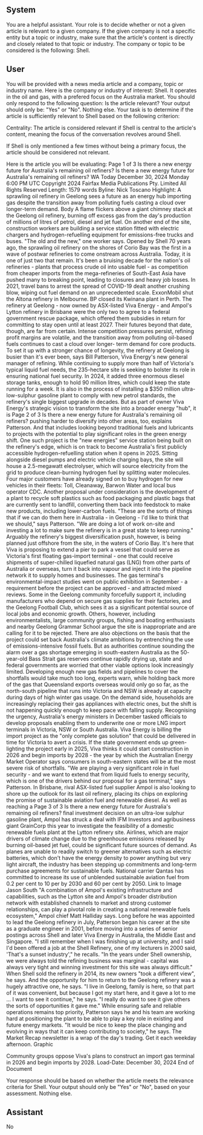 ## System

You are a helpful assistant. Your role is to decide whether or not a given article is relevant to a given company. If the given company is not a specific entity but a topic or industry, make sure that the article's content is directly and closely related to that topic or industry. The company or topic to be considered is the following: Shell.

## User


You will be provided with a news media article and a company, topic or industry name. Here is the company or industry of interest: Shell. It operates in the oil and gas, with a prefered focus on the Australia market. You should only respond to the following question: Is the article relevant? Your output should only be: "Yes" or "No". Nothing else. Your task is to determine if the article is sufficiently relevant to Shell based on the following criterion:

Centrality: The article is considered relevant if Shell is central to the article's content, meaning the focus of the conversation revolves around Shell.

If Shell is only mentioned a few times without being a primary focus, the article should be considered not relevant.

Here is the article you will be evaluating: Page 1 of 3
Is there a new energy future for Australia's remaining oil refiners?
Is there a new energy future for Australia's remaining oil refiners?
WA Today
December 30, 2024 Monday 6:00 PM UTC
Copyright 2024 Fairfax Media Publications Pty. Limited All Rights Reserved
Length: 1579 words
Byline: Nick Toscano
Highlight: A sprawling oil refinery in Geelong sees a future as an energy hub importing gas despite the transition 
away from polluting fuels casting a cloud over longer-term demand.
Body
A flame flickers above a giant chimney stack at the Geelong oil refinery, burning off excess gas from the day's 
production of millions of litres of petrol, diesel and jet fuel. On another end of the site, construction workers are 
building a service station fitted with electric chargers and hydrogen-refuelling equipment for emissions-free trucks 
and buses. "The old and the new," one worker says.
Opened by Shell 70 years ago, the sprawling oil refinery on the shores of Corio Bay was the first in a wave of 
postwar refineries to come onstream across Australia. Today, it is one of just two that remain.
It's been a bruising decade for the nation's oil refineries - plants that process crude oil into usable fuel - as 
competition from cheaper imports from the mega-refineries of South-East Asia have pushed many to breaking 
point, leading to closures and heavy job losses. In 2021, travel bans to arrest the spread of COVID-19 dealt another 
crushing blow, wiping out fuel demand on an unprecedented scale. ExxonMobil shut the Altona refinery in 
Melbourne. BP closed its Kwinana plant in Perth.
The refinery at Geelong - now owned by ASX-listed Viva Energy - and Ampol's Lytton refinery in Brisbane were the 
only two to agree to a federal government rescue package, which offered them subsidies in return for committing to 
stay open until at least 2027.
Their futures beyond that date, though, are far from certain. Intense competition pressures persist, refining profit 
margins are volatile, and the transition away from polluting oil-based fuels continues to cast a cloud over longer-
term demand for core products.
To set it up with a stronger chance of longevity, the refinery at Geelong is busier than it's ever been, says Bill 
Patterson, Viva Energy's new general manager of refining.
While continuing to supply more than half of Victoria's typical liquid fuel needs, the 235-hectare site is seeking to 
bolster its role in ensuring national fuel security. In 2024, it added three enormous diesel storage tanks, enough to 
hold 90 million litres, which could keep the state running for a week. It is also in the process of installing a $350 
million ultra-low-sulphur gasoline plant to comply with new petrol standards, the refinery's single biggest upgrade in 
decades. But as part of owner Viva Energy's strategic vision to transform the site into a broader energy "hub", it is 
Page 2 of 3
Is there a new energy future for Australia's remaining oil refiners?
pushing harder to diversify into other areas, too, explains Patterson. And that includes looking beyond traditional 
fuels and lubricants to projects with the potential to play significant roles in the green energy shift.
One such project is the "new energies" service station being built on the refinery's edge, which is on track to 
become Australia's first publicly accessible hydrogen-refuelling station when it opens in 2025. Sitting alongside 
diesel pumps and electric vehicle charging bays, the site will house a 2.5-megawatt electrolyser, which will source 
electricity from the grid to produce clean-burning hydrogen fuel by splitting water molecules. Four major customers 
have already signed on to buy hydrogen for new vehicles in their fleets: Toll, Cleanaway, Barwon Water and local 
bus operator CDC.
Another proposal under consideration is the development of a plant to recycle soft plastics such as food packaging 
and plastic bags that are currently sent to landfill, converting them back into feedstock to make new products, 
including lower-carbon fuels.
"These are the sorts of things that if we can do them here in Australia - in Geelong - I'd like to think that we should," 
says Patterson.
"We are doing a lot of work on-site and investing a lot to make sure the refinery is in a great state to keep running."
Arguably the refinery's biggest diversification push, however, is being planned just offshore from the site, in the 
waters of Corio Bay. It's here that Viva is proposing to extend a pier to park a vessel that could serve as Victoria's 
first floating gas-import terminal - one that could receive shipments of super-chilled liquefied natural gas (LNG) 
from other parts of Australia or overseas, turn it back into vapour and inject it into the pipeline network it to supply 
homes and businesses.
The gas terminal's environmental-impact studies went on public exhibition in September - a requirement before the 
project can be approved - and attracted mixed reviews. Some in the Geelong community forcefully support it, 
including manufacturers who depend on secure gas supplies for their factories, and the Geelong Football Club, 
which sees it as a significant potential source of local jobs and economic growth. Others, however, including 
environmentalists, large community groups, fishing and boating enthusiasts and nearby Geelong Grammar School 
argue the site is inappropriate and are calling for it to be rejected. There are also objections on the basis that the 
project could set back Australia's climate ambitions by entrenching the use of emissions-intensive fossil fuels.
But as authorities continue sounding the alarm over a gas shortage emerging in south-eastern Australia as the 50-
year-old Bass Strait gas reserves continue rapidly drying up, state and federal governments are worried that other 
viable options look increasingly limited.
Developing enough new gas fields and pipelines to cover the shortfalls would take much too long, experts warn, 
while holding back more of the gas that Queensland exports overseas would only go so far, as the north-south 
pipeline that runs into Victoria and NSW is already at capacity during days of high winter gas usage. On the 
demand side, households are increasingly replacing their gas appliances with electric ones, but the shift is not 
happening quickly enough to keep pace with falling supply.
Recognising the urgency, Australia's energy ministers in December tasked officials to develop proposals enabling 
them to underwrite one or more LNG import terminals in Victoria, NSW or South Australia. Viva Energy is billing the 
import project as the "only complete gas solution" that could be delivered in time for Victoria to avert a crisis.
If the state government ends up green-lighting the project early in 2025, Viva thinks it could start construction in 
2026 and begin imports by 2028 - the year by which the Australian Energy Market Operator says consumers in 
south-eastern states will be at the most severe risk of shortfalls.
"We are playing a very significant role in fuel security - and we want to extend that from liquid fuels to energy 
security, which is one of the drivers behind our proposal for a gas terminal," says Patterson.
In Brisbane, rival ASX-listed fuel supplier Ampol is also looking to shore up the outlook for its last oil refinery, 
placing its chips on exploring the promise of sustainable aviation fuel and renewable diesel. As well as reaching a Page 3 of 3
Is there a new energy future for Australia's remaining oil refiners?
final investment decision on an ultra-low sulphur gasoline plant, Ampol has struck a deal with IFM Investors and 
agribusiness giant GrainCorp this year to investigate the feasibility of a domestic renewable fuels plant at the Lytton 
refinery site.
Airlines, which are major drivers of climate change due to the greenhouse emissions released by burning oil-based 
jet fuel, could be significant future sources of demand. As planes are unable to readily switch to greener 
alternatives such as electric batteries, which don't have the energy density to power anything but very light aircraft, 
the industry has been stepping up commitments and long-term purchase agreements for sustainable fuels. National 
carrier Qantas has committed to increase its use of unblended sustainable aviation fuel from 0.2 per cent to 10 per 
by 2030 and 60 per cent by 2050.
Link to Image
Jason South
"A combination of Ampol's existing infrastructure and capabilities, such as the Lytton site and Ampol's broader 
distribution network with established channels to market and strong customer relationships, can play a pivotal role 
in creating a national renewable fuels ecosystem," Ampol chief Matt Halliday says.
Long before he was appointed to lead the Geelong refinery in July, Patterson began his career at the site as a 
graduate engineer in 2001, before moving into a series of senior postings across Shell and later Viva Energy in 
Australia, the Middle East and Singapore.
"I still remember when I was finishing up at university, and I said I'd been offered a job at the Shell Refinery, one of 
my lecturers in 2000 said, 'That's a sunset industry'," he recalls.
"In the years under Shell ownership, we were always told the refining business was marginal - capital was always 
very tight and winning investment for this site was always difficult."
When Shell sold the refinery in 2014, its new owners "took a different view", he says. And the opportunity for him to 
return to the Geelong refinery was a hugely attractive one, he says.
"I live in Geelong, family is here, so that part of it was convenient, but because I got my start here, and it gave a lot 
to me ... I want to see it continue," he says. "I really do want to see it give others the sorts of opportunities it gave 
me."
While ensuring safe and reliable operations remains top priority, Patterson says he and his team are working hard 
at positioning the plant to be able to play a key role in existing and future energy markets.
"It would be nice to keep the place changing and evolving in ways that it can keep contributing to society," he says.
The Market Recap newsletter is a wrap of the day's trading. Get it each weekday afternoon.
Graphic
 
Community groups oppose Viva's plans to construct an import gas terminal in 2026 and begin imports by 2028.
Load-Date: December 30, 2024
End of Document

Your response should be based on whether the article meets the relevance criteria for Shell.
Your output should only be "Yes" or "No", based on your assessment. Nothing else.
            

## Assistant

No

